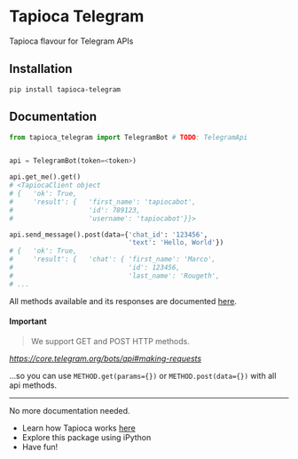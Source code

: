 # Tapioca Telegram

Tapioca flavour for Telegram APIs

## Installation
```
pip install tapioca-telegram
```

## Documentation
``` python
from tapioca_telegram import TelegramBot # TODO: TelegramApi


api = TelegramBot(token=<token>)

api.get_me().get()
# <TapiocaClient object
# {   'ok': True,
#     'result': {   'first_name': 'tapiocabot',
#                   'id': 789123,
#                   'username': 'tapiocabot'}}>

api.send_message().post(data={'chat_id': '123456',
                              'text': 'Hello, World'})
# {   'ok': True,
#     'result': {   'chat': { 'first_name': 'Marco',
#                             'id': 123456,
#                             'last_name': 'Rougeth',
# ...

```

All methods available and its responses are documented [here](https://core.telegram.org/bots/api#available-methods).

#### Important

> We support GET and POST HTTP methods.

_https://core.telegram.org/bots/api#making-requests_

...so you can use `METHOD.get(params={})` or `METHOD.post(data={})` with all api methods.

---

No more documentation needed.

- Learn how Tapioca works [here](http://tapioca-wrapper.readthedocs.org/en/stable/quickstart.html)
- Explore this package using iPython
- Have fun!
